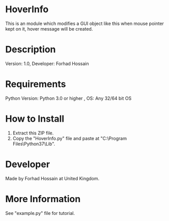 HoverInfo
===========
This is an module which modifies a GUI object like this when mouse pointer kept on it, hover message will be created.

Description
============
Version: 1.0,
Developer: Forhad Hossain 

Requirements
=============
Python Version: Python 3.0 or higher ,
OS: Any 32/64 bit OS

How to Install
===============
1. Extract this ZIP file.
2. Copy the "HoverInfo.py" file and paste at "C:\Program Files\Python37\Lib".

Developer
==========
Made by Forhad Hossain at United Kingdom.

More Information
=================
See "example.py" file for tutorial.
